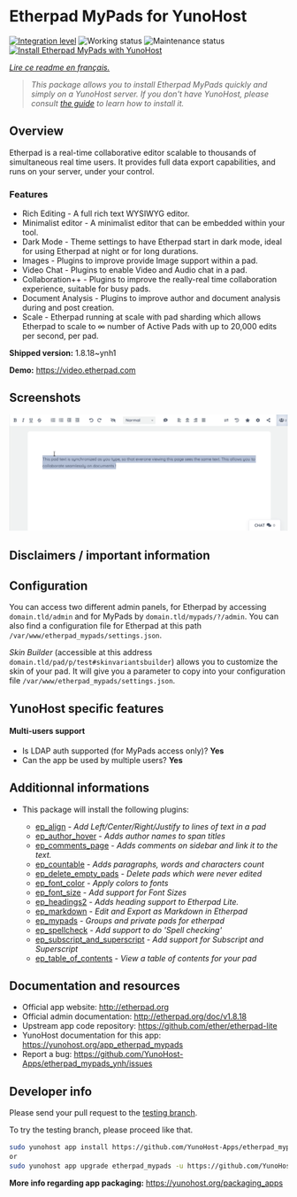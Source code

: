<!--
N.B.: This README was automatically generated by https://github.com/YunoHost/apps/tree/master/tools/README-generator
It shall NOT be edited by hand.
-->

# Etherpad MyPads for YunoHost

[![Integration level](https://dash.yunohost.org/integration/etherpad_mypads.svg)](https://dash.yunohost.org/appci/app/etherpad_mypads) ![Working status](https://ci-apps.yunohost.org/ci/badges/etherpad_mypads.status.svg) ![Maintenance status](https://ci-apps.yunohost.org/ci/badges/etherpad_mypads.maintain.svg)  
[![Install Etherpad MyPads with YunoHost](https://install-app.yunohost.org/install-with-yunohost.svg)](https://install-app.yunohost.org/?app=etherpad_mypads)

*[Lire ce readme en français.](./README_fr.md)*

> *This package allows you to install Etherpad MyPads quickly and simply on a YunoHost server.
If you don't have YunoHost, please consult [the guide](https://yunohost.org/#/install) to learn how to install it.*

## Overview

Etherpad is a real-time collaborative editor scalable to thousands of simultaneous real time users. It provides full data export capabilities, and runs on your server, under your control.

### Features

- Rich Editing - A full rich text WYSIWYG editor.
- Minimalist editor - A minimalist editor that can be embedded within your tool.
- Dark Mode - Theme settings to have Etherpad start in dark mode, ideal for using Etherpad at night or for long durations.
- Images - Plugins to improve provide Image support within a pad.
- Video Chat - Plugins to enable Video and Audio chat in a pad.
- Collaboration++ - Plugins to improve the really-real time collaboration experience, suitable for busy pads.
- Document Analysis - Plugins to improve author and document analysis during and post creation.
- Scale - Etherpad running at scale with pad sharding which allows Etherpad to scale to ∞ number of Active Pads with up to 20,000 edits per second, per pad.


**Shipped version:** 1.8.18~ynh1

**Demo:** https://video.etherpad.com

## Screenshots

![Screenshot of Etherpad MyPads](./doc/screenshots/etherpad_demo.gif)

## Disclaimers / important information

## Configuration

You can access two different admin panels, for Etherpad by accessing `domain.tld/admin` and for MyPads by `domain.tld/mypads/?/admin`. 
You can also find a configuration file for Etherpad at this path `/var/www/etherpad_mypads/settings.json`.

*Skin Builder* (accessible at this address `domain.tld/pad/p/test#skinvariantsbuilder`) allows you to customize the skin of your pad. It will give you a parameter to copy into your configuration file `/var/www/etherpad_mypads/settings.json`.

## YunoHost specific features

#### Multi-users support

 * Is LDAP auth supported (for MyPads access only)? **Yes**
 * Can the app be used by multiple users? **Yes**

## Additionnal informations

* This package will install the following plugins:

  * [ep_align](https://www.npmjs.com/package/ep_align) - *Add Left/Center/Right/Justify to lines of text in a pad*
  * [ep_author_hover](https://www.npmjs.com/package/ep_author_hover) - *Adds author names to span titles*
  * [ep_comments_page](https://www.npmjs.com/package/ep_comments_page) - *Adds comments on sidebar and link it to the text.*
  * [ep_countable](https://www.npmjs.com/package/ep_countable) - *Adds paragraphs, words and characters count*
  * [ep_delete_empty_pads](https://www.npmjs.com/package/ep_delete_empty_pads) - *Delete pads which were never edited*
  * [ep_font_color](https://www.npmjs.com/package/ep_font_color) - *Apply colors to fonts*
  * [ep_font_size](https://www.npmjs.com/package/ep_font_size) - *Add support for Font Sizes*
  * [ep_headings2](https://www.npmjs.com/package/ep_headings2) - *Adds heading support to Etherpad Lite.*
  * [ep_markdown](https://www.npmjs.com/package/ep_markdown) - *Edit and Export as Markdown in Etherpad*
  * [ep_mypads](https://www.npmjs.com/package/ep_mypads) - *Groups and private pads for etherpad*
  * [ep_spellcheck](https://www.npmjs.com/package/ep_spellcheck) - *Add support to do 'Spell checking'*
  * [ep_subscript_and_superscript](https://www.npmjs.com/package/ep_subscript_and_superscript) - *Add support for Subscript and Superscript*
  * [ep_table_of_contents](https://www.npmjs.com/package/ep_table_of_contents) - *View a table of contents for your pad*

## Documentation and resources

* Official app website: <http://etherpad.org>
* Official admin documentation: <http://etherpad.org/doc/v1.8.18>
* Upstream app code repository: <https://github.com/ether/etherpad-lite>
* YunoHost documentation for this app: <https://yunohost.org/app_etherpad_mypads>
* Report a bug: <https://github.com/YunoHost-Apps/etherpad_mypads_ynh/issues>

## Developer info

Please send your pull request to the [testing branch](https://github.com/YunoHost-Apps/etherpad_mypads_ynh/tree/testing).

To try the testing branch, please proceed like that.

``` bash
sudo yunohost app install https://github.com/YunoHost-Apps/etherpad_mypads_ynh/tree/testing --debug
or
sudo yunohost app upgrade etherpad_mypads -u https://github.com/YunoHost-Apps/etherpad_mypads_ynh/tree/testing --debug
```

**More info regarding app packaging:** <https://yunohost.org/packaging_apps>

